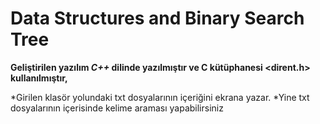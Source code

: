 # Data Structures and Binary Search Tree

**Geliştirilen yazılım _C++_ dilinde yazılmıştır ve C kütüphanesi <dirent.h> kullanılmıştır,**

*Girilen klasör yolundaki txt dosyalarının içeriğini ekrana yazar.
*Yine txt dosyalarının içerisinde kelime araması yapabilirsiniz
